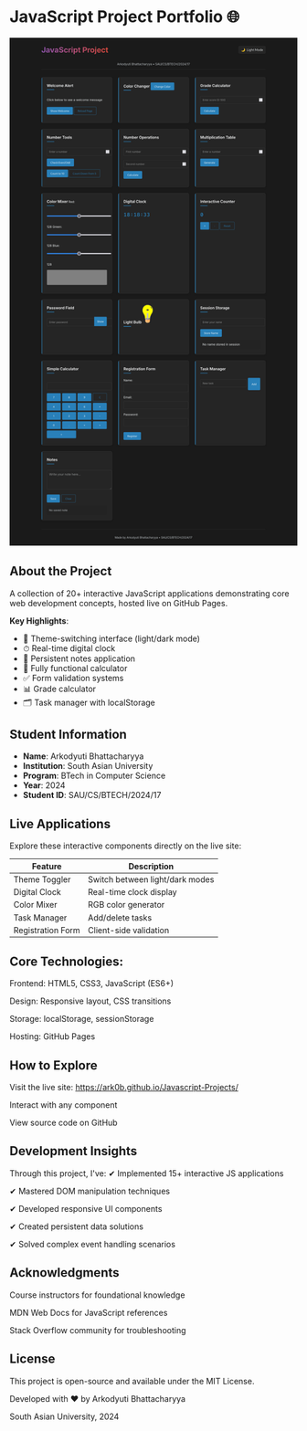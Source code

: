 # JavaScript Project Portfolio 🌐

![Website Screenshot](./media/screenshot.png)

## About the Project
A collection of 20+ interactive JavaScript applications demonstrating core web development concepts, hosted live on GitHub Pages.

**Key Highlights**:
- 🎨 Theme-switching interface (light/dark mode)
- ⏱ Real-time digital clock
- 📝 Persistent notes application
- 🧮 Fully functional calculator
- ✅ Form validation systems
- 📊 Grade calculator
- 🗂 Task manager with localStorage

## Student Information
- **Name**: Arkodyuti Bhattacharyya
- **Institution**: South Asian University  
- **Program**: BTech in Computer Science  
- **Year**: 2024  
- **Student ID**: SAU/CS/BTECH/2024/17  

## Live Applications
Explore these interactive components directly on the live site:

| Feature | Description | 
|---------|-------------|
| Theme Toggler | Switch between light/dark modes | 
| Digital Clock | Real-time clock display |
| Color Mixer | RGB color generator | 
| Task Manager | Add/delete tasks | 
| Registration Form | Client-side validation | 

## Core Technologies:

Frontend: HTML5, CSS3, JavaScript (ES6+)

Design: Responsive layout, CSS transitions

Storage: localStorage, sessionStorage

Hosting: GitHub Pages

## How to Explore

Visit the live site: https://ark0b.github.io/Javascript-Projects/

Interact with any component

View source code on GitHub

## Development Insights

Through this project, I've:
✔ Implemented 15+ interactive JS applications

✔ Mastered DOM manipulation techniques

✔ Developed responsive UI components

✔ Created persistent data solutions

✔ Solved complex event handling scenarios

## Acknowledgments

Course instructors for foundational knowledge

MDN Web Docs for JavaScript references

Stack Overflow community for troubleshooting


## License

This project is open-source and available under the MIT License.

Developed with ♥ by Arkodyuti Bhattacharyya

South Asian University, 2024


